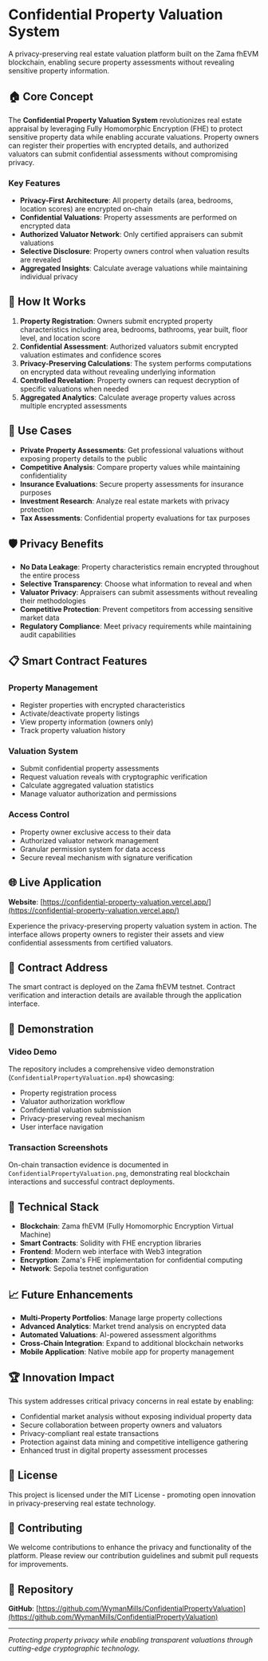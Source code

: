 # Confidential Property Valuation System

A privacy-preserving real estate valuation platform built on the Zama fhEVM blockchain, enabling secure property assessments without revealing sensitive property information.

## 🏠 Core Concept

The **Confidential Property Valuation System** revolutionizes real estate appraisal by leveraging Fully Homomorphic Encryption (FHE) to protect sensitive property data while enabling accurate valuations. Property owners can register their properties with encrypted details, and authorized valuators can submit confidential assessments without compromising privacy.

### Key Features

- **Privacy-First Architecture**: All property details (area, bedrooms, location scores) are encrypted on-chain
- **Confidential Valuations**: Property assessments are performed on encrypted data
- **Authorized Valuator Network**: Only certified appraisers can submit valuations
- **Selective Disclosure**: Property owners control when valuation results are revealed
- **Aggregated Insights**: Calculate average valuations while maintaining individual privacy

## 🔐 How It Works

1. **Property Registration**: Owners submit encrypted property characteristics including area, bedrooms, bathrooms, year built, floor level, and location score
2. **Confidential Assessment**: Authorized valuators submit encrypted valuation estimates and confidence scores
3. **Privacy-Preserving Calculations**: The system performs computations on encrypted data without revealing underlying information
4. **Controlled Revelation**: Property owners can request decryption of specific valuations when needed
5. **Aggregated Analytics**: Calculate average property values across multiple encrypted assessments

## 🎯 Use Cases

- **Private Property Assessments**: Get professional valuations without exposing property details to the public
- **Competitive Analysis**: Compare property values while maintaining confidentiality
- **Insurance Evaluations**: Secure property assessments for insurance purposes
- **Investment Research**: Analyze real estate markets with privacy protection
- **Tax Assessments**: Confidential property evaluations for tax purposes

## 🛡️ Privacy Benefits

- **No Data Leakage**: Property characteristics remain encrypted throughout the entire process
- **Selective Transparency**: Choose what information to reveal and when
- **Valuator Privacy**: Appraisers can submit assessments without revealing their methodologies
- **Competitive Protection**: Prevent competitors from accessing sensitive market data
- **Regulatory Compliance**: Meet privacy requirements while maintaining audit capabilities

## 📋 Smart Contract Features

### Property Management
- Register properties with encrypted characteristics
- Activate/deactivate property listings
- View property information (owners only)
- Track property valuation history

### Valuation System
- Submit confidential property assessments
- Request valuation reveals with cryptographic verification
- Calculate aggregated valuation statistics
- Manage valuator authorization and permissions

### Access Control
- Property owner exclusive access to their data
- Authorized valuator network management
- Granular permission system for data access
- Secure reveal mechanism with signature verification

## 🌐 Live Application

**Website**: [https://confidential-property-valuation.vercel.app/](https://confidential-property-valuation.vercel.app/)

Experience the privacy-preserving property valuation system in action. The interface allows property owners to register their assets and view confidential assessments from certified valuators.

## 📂 Contract Address

The smart contract is deployed on the Zama fhEVM testnet. Contract verification and interaction details are available through the application interface.

## 🎥 Demonstration

### Video Demo
The repository includes a comprehensive video demonstration (`ConfidentialPropertyValuation.mp4`) showcasing:
- Property registration process
- Valuator authorization workflow
- Confidential valuation submission
- Privacy-preserving reveal mechanism
- User interface navigation

### Transaction Screenshots
On-chain transaction evidence is documented in `ConfidentialPropertyValuation.png`, demonstrating real blockchain interactions and successful contract deployments.

## 🔧 Technical Stack

- **Blockchain**: Zama fhEVM (Fully Homomorphic Encryption Virtual Machine)
- **Smart Contracts**: Solidity with FHE encryption libraries
- **Frontend**: Modern web interface with Web3 integration
- **Encryption**: Zama's FHE implementation for confidential computing
- **Network**: Sepolia testnet configuration

## 📈 Future Enhancements

- **Multi-Property Portfolios**: Manage large property collections
- **Advanced Analytics**: Market trend analysis on encrypted data
- **Automated Valuations**: AI-powered assessment algorithms
- **Cross-Chain Integration**: Expand to additional blockchain networks
- **Mobile Application**: Native mobile app for property management

## 🏆 Innovation Impact

This system addresses critical privacy concerns in real estate by enabling:
- Confidential market analysis without exposing individual property data
- Secure collaboration between property owners and valuators
- Privacy-compliant real estate transactions
- Protection against data mining and competitive intelligence gathering
- Enhanced trust in digital property assessment processes

## 📄 License

This project is licensed under the MIT License - promoting open innovation in privacy-preserving real estate technology.

## 🤝 Contributing

We welcome contributions to enhance the privacy and functionality of the platform. Please review our contribution guidelines and submit pull requests for improvements.

## 🔗 Repository

**GitHub**: [https://github.com/WymanMills/ConfidentialPropertyValuation](https://github.com/WymanMills/ConfidentialPropertyValuation)

---

*Protecting property privacy while enabling transparent valuations through cutting-edge cryptographic technology.*